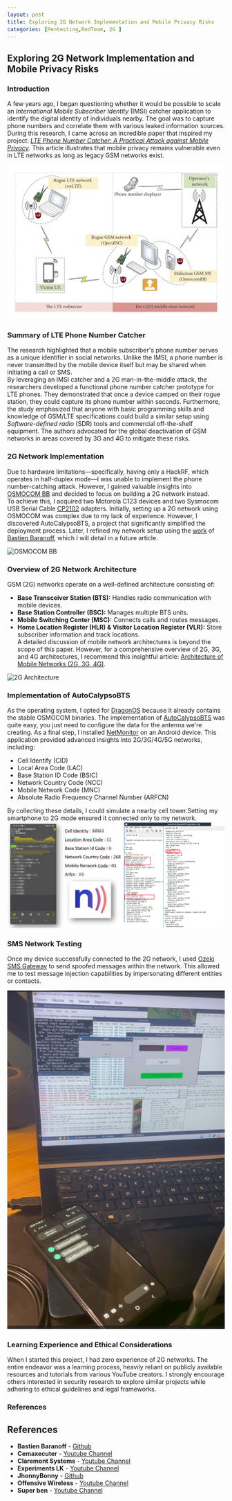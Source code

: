 ```yaml
---
layout: post
title: Exploring 2G Network Implementation and Mobile Privacy Risks
categories: [Pentesting,RedTeam, 2G ]
---
```


## Exploring 2G Network Implementation and Mobile Privacy Risks

### Introduction  
A few years ago, I began questioning whether it would be possible to scale an _International Mobile Subscriber Identity_ (IMSI) catcher application to identify the digital identity of individuals nearby. The goal was to capture phone numbers and correlate them with various leaked information sources.  
During this research, I came across an incredible paper that inspired my project: [*LTE Phone Number Catcher: A Practical Attack against Mobile Privacy*](https://onlinelibrary.wiley.com/doi/10.1155/2019/7425235). This article illustrates that mobile privacy remains vulnerable even in LTE networks as long as legacy GSM networks exist.

![LTE phone number catcher model.](DATA/LTE_phonecatcher.jpg)

### Summary of LTE Phone Number Catcher  
The research highlighted that a mobile subscriber's phone number serves as a unique identifier in social networks. Unlike the IMSI, a phone number is never transmitted by the mobile device itself but may be shared when initiating a call or SMS.  
By leveraging an IMSI catcher and a 2G man-in-the-middle attack, the researchers developed a functional phone number catcher prototype for LTE phones. They demonstrated that once a device camped on their rogue station, they could capture its phone number within seconds. Furthermore, the study emphasized that anyone with basic programming skills and knowledge of GSM/LTE specifications could build a similar setup using _Software-defined radio_ (SDR) tools and commercial off-the-shelf equipment. The authors advocated for the global deactivation of GSM networks in areas covered by 3G and 4G to mitigate these risks.

### 2G Network Implementation  
Due to hardware limitations—specifically, having only a HackRF, which operates in half-duplex mode—I was unable to implement the phone number-catching attack. However, I gained valuable insights into [OSMOCOM BB](https://osmocom.org/projects/baseband) and decided to focus on building a 2G network instead.  
To achieve this, I acquired two Motorola C123 devices and two Sysmocom USB Serial Cable [CP2102](https://shop.sysmocom.de/Sysmocom-USB-serial-cable-CP2102-with-2.5mm-stereo-jack/cp2102-25) adapters. Initially, setting up a 2G network using OSMOCOM was complex due to my lack of experience. However, I discovered AutoCalypsoBTS, a project that significantly simplified the deployment process. Later, I refined my network setup using the [work](https://pl4y.readthedocs.io/en/latest/) of [Bastien Baranoff](https://github.com/bbaranoff), which I will detail in a future article.


![OSMOCOM BB](DATA/IMG_9993_-_Cópia.jpg)

### Overview of 2G Network Architecture  
GSM (2G) networks operate on a well-defined architecture consisting of:  
- **Base Transceiver Station (BTS):** Handles radio communication with mobile devices.  
- **Base Station Controller (BSC):** Manages multiple BTS units.  
- **Mobile Switching Center (MSC):** Connects calls and routes messages.  
- **Home Location Register (HLR) & Visitor Location Register (VLR):** Store subscriber information and track locations.  
A detailed discussion of mobile network architectures is beyond the scope of this paper. However, for a comprehensive overview of 2G, 3G, and 4G architectures, I recommend this insightful article: [Architecture of Mobile Networks (2G, 3G, 4G)](https://www.linkedin.com/pulse/architecture-mobile-networks-2g-3g-4g-ilyes-amokrane-lezzoum-tyofe/).

![2G Architecture](https://media.licdn.com/dms/image/v2/D4E12AQERuLPQunWvRA/article-inline_image-shrink_1500_2232/article-inline_image-shrink_1500_2232/0/1697831604227?e=1747872000&v=beta&t=E1JllcJ6cWRaM29Jkg-4Gqjfe4hGrLOXA7vS83JI5YI)

### Implementation of AutoCalypsoBTS  
As the operating system, I opted for [DragonOS](https://cemaxecuter.com/) because it already contains the stable OSMOCOM binaries.
The implementation of [AutoCalypsoBTS](https://github.com/jhonnybonny/AutoCalypsoBTS) was quite easy, you just need to configure the data for the antenna we're creating.
As a final step, I installed [NetMonitor](https://play.google.com/store/apps/details?id=com.parizene.netmonitor) on an Android device. This application provided advanced insights into 2G/3G/4G/5G networks, including:  
- Cell Identify (CID)  
- Local Area Code (LAC)  
- Base Station ID Code (BSIC)  
- Network Country Code (NCC)  
- Mobile Network Code (MNC)  
- Absolute Radio Frequency Channel Number (ARFCN)  


By collecting these details, I could simulate a nearby cell tower.Setting my smartphone to 2G mode ensured it connected only to my network.
![Network Setup](DATA/2025-03-20_15-16.io.png)


### SMS Network Testing  
Once my device successfully connected to the 2G network, I used [Ozeki SMS Gateway](https://ozeki.hu/) to send spoofed messages within the network. This allowed me to test message injection capabilities by impersonating different entities or contacts.

[![Video POC](DATA/2025-03-20_16-09.io.png)](https://youtube.com/shorts/79TxvL925-o?si=1KFk9urKHfrElaAt)



### Learning Experience and Ethical Considerations  
When I started this project, I had zero experience of 2G networks. The entire endeavor was a learning process, heavily reliant on publicly available resources and tutorials from various YouTube creators. I strongly encourage others interested in security research to explore similar projects while adhering to ethical guidelines and legal frameworks.

### References
## References

- **Bastien Baranoff** - [Github](https://github.com/bbaranoff)  
- **Cemaxecuter** - [Youtube Channel](https://twitter.com/janesmith)  
- **Claremont Systems** - [Youtube Channel](https://www.youtube.com/@claremontsystems4255)  
- **Experiments LK** - [Youtube Channel](https://www.youtube.com/@experimentslk5291)  
- **JhonnyBonny** - [Github](https://github.com/companyxyz)  
- **Offensive Wireless** - [Youtube Channel](https://www.youtube.com/@offensivewireless)  
- **Super ben** - [Youtube Channel](https://www.youtube.com/@superben6483)  

  

  
